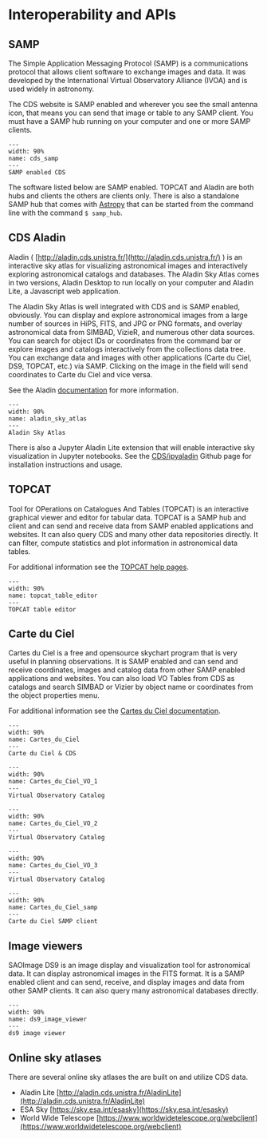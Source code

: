 # Interoperability and APIs

## SAMP

The Simple Application Messaging Protocol (SAMP) is a communications protocol
that allows client software to exchange images and data. It was developed by the
International Virtual Observatory Alliance (IVOA) and is used widely in
astronomy.

The CDS website is SAMP enabled and wherever you see the small antenna icon,
that means you can send that image or table to any SAMP client. You must have a
SAMP hub running on your computer and one or more SAMP clients.

```{figure} _images/SAMP_1.png
---
width: 90%
name: cds_samp
---
SAMP enabled CDS
```

The software listed below are SAMP enabled. TOPCAT and Aladin are both hubs and
clients the others are clients only. There is also a standalone SAMP hub that
comes with [Astropy](https://docs.astropy.org/en/stable/samp/) that can be
started from the command line with the command `$ samp_hub`.

## CDS Aladin

Aladin ( [http://aladin.cds.unistra.fr/](http://aladin.cds.unistra.fr/) ) is an
interactive sky atlas for visualizing astronomical images and interactively
exploring astronomical catalogs and databases. The Aladin Sky Atlas comes in two
versions, Aladin Desktop to run locally on your computer and Aladin Lite, a
Javascript web application.

The Aladin Sky Atlas is well integrated with CDS and is SAMP enabled, obviously.
You can display and explore astronomical images from a large number of sources
in HiPS, FITS, and JPG or PNG formats, and overlay astronomical data from SIMBAD,
VizieR, and numerous other data sources. You can search for object IDs or
coordinates from the command bar or explore images and catalogs interactively
from the collections data tree. You can exchange data and images with other
applications (Carte du Ciel, DS9, TOPCAT, etc.) via SAMP. Clicking on the image
in the field will send coordinates to Carte du Ciel and vice versa.

See the Aladin [documentation](http://aladin.cds.unistra.fr/AladinDesktop/#Documentation)
for more information.

```{figure} _images/aladin_1.png
---
width: 90%
name: aladin_sky_atlas
---
Aladin Sky Atlas
```

There is also a Jupyter Aladin Lite extension that will enable interactive sky
visualization in Jupyter notebooks.
See the [CDS/ipyaladin](https://github.com/cds-astro/ipyaladin) Github page for
installation instructions and usage.

## TOPCAT

Tool for OPerations on Catalogues And Tables (TOPCAT) is an interactive
graphical viewer and editor for tabular data. TOPCAT is a SAMP hub and client
and can send and receive data from SAMP enabled applications and websites. It
can also query CDS and many other data repositories directly. It can filter,
compute statistics and plot information in astronomical data tables.

For additional information see the [TOPCAT help pages](https://www.star.bris.ac.uk/~mbt/topcat/sun253/index.html).

```{figure} _images/topcat_1.png
---
width: 90%
name: topcat_table_editor
---
TOPCAT table editor
```

## Carte du Ciel

Cartes du Ciel is a free and opensource skychart program that is very useful in
planning observations. It is SAMP enabled and can send and receive coordinates,
images and catalog data from other SAMP enabled applications and websites. You
can also load VO Tables from CDS as catalogs and search SIMBAD or Vizier by
object name or coordinates from the object properties menu.

For additional information see the
[Cartes du Ciel documentation](https://www.ap-i.net/skychart/en/documentation/start).

```{figure} _images/cdc_details.png
---
width: 90%
name: Cartes_du_Ciel
---
Carte du Ciel & CDS
```

```{figure} _images/cdc_vo_1.png
---
width: 90%
name: Cartes_du_Ciel_VO_1
---
Virtual Observatory Catalog
```

```{figure} _images/cdc_vo_2.png
---
width: 90%
name: Cartes_du_Ciel_VO_2
---
Virtual Observatory Catalog
```

```{figure} _images/cdc_vo_3.png
---
width: 90%
name: Cartes_du_Ciel_VO_3
---
Virtual Observatory Catalog
```

```{figure} _images/cdc_samp.png
---
width: 90%
name: Cartes_du_Ciel_samp
---
Carte du Ciel SAMP client
```

## Image viewers

SAOImage DS9 is an image display and visualization tool for astronomical data. It
can display astronomical images in the FITS format. It is a SAMP enabled client
and can send, receive, and display images and data from other SAMP clients. It
can also query many astronomical databases directly.

```{figure} _images/ds9_1.png
---
width: 90%
name: ds9_image_viewer
---
ds9 image viewer
```

## Online sky atlases

There are several online sky atlases the are built on and utilize CDS data.

- Aladin Lite [http://aladin.cds.unistra.fr/AladinLite](http://aladin.cds.unistra.fr/AladinLite)
- ESA Sky [https://sky.esa.int/esasky](https://sky.esa.int/esasky)
- World Wide Telescope [https://www.worldwidetelescope.org/webclient](https://www.worldwidetelescope.org/webclient)
